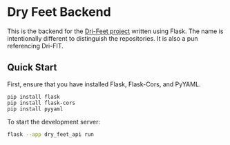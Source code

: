 # Dry Feet Backend

This is the backend for the [Dri-Feet project](https://github.com/ryanozx/dry-feet) written using Flask.
The name is intentionally different to distinguish the repositories. It is also a pun referencing Dri-FIT.

## Quick Start

First, ensure that you have installed Flask, Flask-Cors, and PyYAML.

```
pip install flask
pip install flask-cors
pip install pyyaml
```

To start the development server:

```bash
flask --app dry_feet_api run
```
